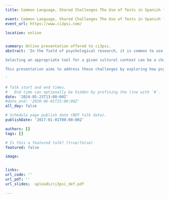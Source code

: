```yaml
---
title: Common Language, Shared Challenges The Use of Tests in Spanish for Cross-Cultural Research

event: Common Language, Shared Challenges The Use of Tests in Spanish for Cross-Cultural Research
event_url: https://www.ci3psi.com/

location: online


summary: Online presentation offered to ci3psi.
abstract: 'In the field of psychological research, it is common to use tests or questionnaires to evaluate various psychological constructs across a wide range of applications. After defining the construct to be evaluated, researchers typically conduct a thorough search for existing tools and assess their suitability for inclusion in the study. During this process, it is frequent to encounter tools developed to assess the same construct but which may not be available in the specific language or culture in which the research is planned.

Selecting an appropriate tool for a given cultural context can be a challenge in itself. However, additional questions arise when conducting cross-cultural research involving countries that share the same language but have significant cultural differences. How are psychological assessment tools selected and adapted to ensure their validity and reliability in diverse cultural contexts? What happens when there are tools in Spanish, but they have been developed and validated in populations whose cultural characteristics differ from those of the target population?

This presentation aims to address these challenges by exploring how psychological assessment tools can be adapted and validated in diverse cultural contexts, focusing particularly on Spanish-speaking countries with significant cultural differences. Through the discussion of practical cases, strategies for cross-cultural adaptation will be examined, and the methodological and practical implications of conducting psychological research in diverse cultural settings will be discussed. Additionally, potential cultural biases in existing tools will be identified, and approaches to address them will be proposed to improve the validity and reliability of psychological assessment scores in cross-cultural contexts.

'

# Talk start and end times.
#   End time can optionally be hidden by prefixing the line with `#`.
date: '2024-05-23T13:00:00Z'
#date_end: '2030-06-01T15:00:00Z'
all_day: false

# Schedule page publish date (NOT talk date).
publishDate: '2017-01-01T00:00:00Z'

authors: []
tags: []

# Is this a featured talk? (true/false)
featured: false

image:


links:
url_code: ''
url_pdf: ''
url_slides:  uploads/ci3psi_def.pdf

---
```


